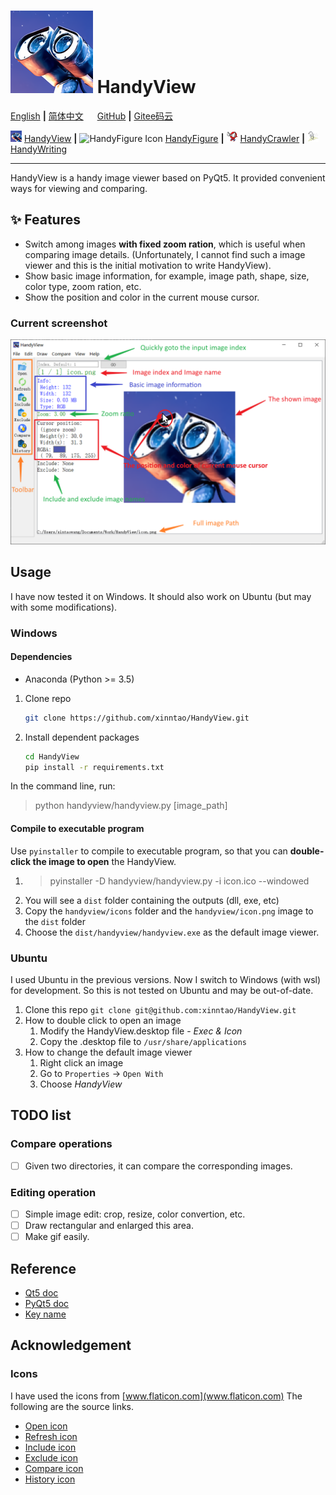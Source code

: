 # ![icon](handyview/icon.png) HandyView

[English](README.md) **|** [简体中文](README_CN.md) &emsp; [GitHub](https://github.com/xinntao/HandyView) **|** [Gitee码云](https://gitee.com/xinntao/HandyView)

<img src="https://github.com/xinntao/HandyView/blob/master/handyview/icon.png" alt="HandyView Icon" width="18" height="18"> [HandyView](https://github.com/xinntao/HandyView) **|** <img src="https://github.com/xinntao/HandyFigure/blob/master/icon.png" alt="HandyFigure Icon" width="18" height="18"> [HandyFigure](https://github.com/xinntao/HandyFigure) **|** <img src="https://github.com/xinntao/HandyCrawler/blob/master/icon.png" alt="HandyCrawler Icon" width="18" height="18"> [HandyCrawler](https://github.com/xinntao/HandyCrawler)
**|** <img src="https://github.com/xinntao/HandyWriting/blob/master/icon.png" alt="HandyWriting Icon" width="18" height="18"> [HandyWriting](https://github.com/xinntao/HandyWriting)

---

HandyView is a handy image viewer based on PyQt5. It provided convenient ways for viewing and comparing.

## :sparkles: Features

- Switch among images **with fixed zoom ration**, which is useful when comparing image details. (Unfortunately, I cannot find such a image viewer and this is the initial motivation to write HandyView).
- Show basic image information, for example, image path, shape, size, color type, zoom ration, etc.
- Show the position and color in the current mouse cursor.

### Current screenshot

<p align="center">
  <img src="assets/screenshot.png">
</p>

## Usage

I have now tested it on Windows. It should also work on Ubuntu (but may with some modifications).

### Windows

#### Dependencies

- Anaconda (Python >= 3.5)

1. Clone repo

    ```bash
    git clone https://github.com/xinntao/HandyView.git
    ```

1. Install dependent packages

    ```bash
    cd HandyView
    pip install -r requirements.txt
    ```

In the command line, run:

> python handyview/handyview.py [image_path]

#### Compile to executable program

Use `pyinstaller` to compile to executable program, so that you can **double-click the image to open** the HandyView.

1. > pyinstaller -D handyview/handyview.py -i icon.ico --windowed
1. You will see a `dist` folder containing the outputs (dll, exe, etc)
1. Copy the `handyview/icons` folder and the `handyview/icon.png` image to the `dist` folder
1. Choose the `dist/handyview/handyview.exe` as the default image viewer.

### Ubuntu

I used Ubuntu in the previous versions. Now I switch to Windows (with wsl) for development.
So this is not tested on Ubuntu and may be out-of-date.

1. Clone this repo `git clone git@github.com:xinntao/HandyView.git`
1. How to double click to open an image
    1. Modify the HandyView.desktop file - *Exec & Icon*
    1. Copy the .desktop file to `/usr/share/applications`
1. How to change the default image viewer
    1. Right click an image
    1. Go to `Properties` -> `Open With`
    1. Choose *HandyView*

## TODO list

### Compare operations

- [ ] Given two directories, it can compare the corresponding images.

### Editing operation

- [ ] Simple image edit: crop, resize, color convertion, etc.
- [ ] Draw rectangular and enlarged this area.
- [ ] Make gif easily.

## Reference

- [Qt5 doc](https://doc.qt.io/qt-5/)
- [PyQt5 doc](https://doc.qt.io/qtforpython/api.html)
- [Key name](https://doc.qt.io/archives/qtjambi-4.5.2_01/com/trolltech/qt/core/Qt.Key.html)

## Acknowledgement

### Icons

I have used the icons from [www.flaticon.com](www.flaticon.com) The following are the source links.

- [Open icon](https://www.flaticon.com/free-icon/open_3143203?term=file%20open&page=1&position=1)
- [Refresh icon](https://www.flaticon.com/free-icon/reuse_3299869?term=refresh&page=1&position=16)
- [Include icon](https://www.flaticon.com/free-icon/add_2921226)
- [Exclude icon](https://www.flaticon.com/free-icon/remove_2921203)
- [Compare icon](https://www.flaticon.com/free-icon/file-sharing_1037325?term=file%20compare&page=1&position=2)
- [History icon](https://www.flaticon.com/free-icon/timer_2921268)
